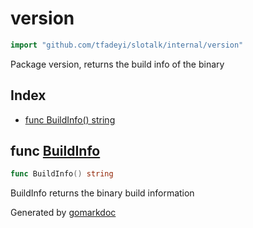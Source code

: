 <!-- Code generated by gomarkdoc. DO NOT EDIT -->

# version

```go
import "github.com/tfadeyi/slotalk/internal/version"
```

Package version, returns the build info of the binary

## Index

- [func BuildInfo() string](<#func-buildinfo>)


## func [BuildInfo](<https://github.com/tfadeyi/sloth-simple-comments/blob/main/internal/version/version.go#L13>)

```go
func BuildInfo() string
```

BuildInfo returns the binary build information



Generated by [gomarkdoc](<https://github.com/princjef/gomarkdoc>)
